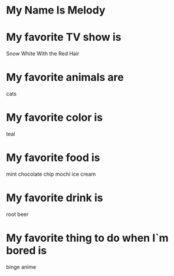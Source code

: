 # My Name Is Melody

# My favorite TV show is
Snow White With the Red Hair

# My favorite animals are
cats

# My favorite color is
teal

# My favorite food is
mint chocolate chip mochi ice cream

# My favorite drink is
root beer

# My favorite thing to do when I`m bored is
binge anime
